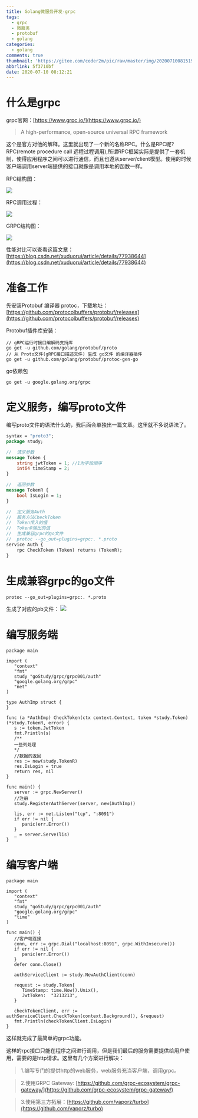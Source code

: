 ```yaml
---
title: Golang微服务开发-grpc
tags:
  - grpc
  - 微服务
  - protobuf
  - golang
categories:
  - golang
comments: true
thumbnail: 'https://gitee.com/coder2m/pic/raw/master/img/20200710081519.png'
abbrlink: 5f3710bf
date: 2020-07-10 08:12:21
---
```


# 什么是grpc

grpc官网：[https://www.grpc.io/](https://www.grpc.io/)

> A high-performance, open-source universal RPC framework

这个是官方对他的解释。这里就出现了一个新的名称RPC。什么是RPC呢?RPC(remote procedure call 远程过程调用),所谓RPC框架实际是提供了一套机制，使得应用程序之间可以进行通信，而且也遵从server/client模型。使用的时候客户端调用server端提供的接口就像是调用本地的函数一样。

RPC结构图：

![](https://gitee.com/coder2m/pic/raw/master/img/20200710082403.png)

RPC调用过程：

![](https://gitee.com/coder2m/pic/raw/master/img/20200710082506.png)

GRPC结构图：

![](https://gitee.com/coder2m/pic/raw/master/img/20200710082558.png)

性能对比可以查看这篇文章：[https://blog.csdn.net/xuduorui/article/details/77938644](https://blog.csdn.net/xuduorui/article/details/77938644)


# 准备工作

先安装Protobuf 编译器 protoc，下载地址：[https://github.com/protocolbuffers/protobuf/releases](https://github.com/protocolbuffers/protobuf/releases)

Protobuf插件库安装：
```golang
// gRPC运行时接口编解码支持库
go get -u github.com/golang/protobuf/proto
// 从 Proto文件(gRPC接口描述文件) 生成 go文件 的编译器插件
go get -u github.com/golang/protobuf/protoc-gen-go

```

go依赖包
```golang
go get -u google.golang.org/grpc

```

# 定义服务，编写proto文件

编写proto文件的语法什么的，我后面会单独出一篇文章。这里就不多说语法了。

```proto
syntax = "proto3";
package study;

//  请求参数
message Token {
    string jwtToken = 1; //1为字段顺序
    int64 timeStamp = 2;
}

//  返回参数
message TokenR {
    bool IsLogin = 1;
}

//  定义服务Auth
//  服务方法CheckToken
//  Token传入的值
//  TokenR输出的值
//  生成兼容grpc的go文件
//  protoc --go_out=plugins=grpc:. *.proto
service Auth {
    rpc CheckToken (Token) returns (TokenR);
}

```

# 生成兼容grpc的go文件
```golang
protoc --go_out=plugins=grpc:. *.proto

```
生成了对应的pb文件：
![](https://gitee.com/coder2m/pic/raw/master/img/20200710083457.png)

# 编写服务端
```golang
package main

import (
   "context"
   "fmt"
   study "goStudy/grpc/grpc001/auth"
   "google.golang.org/grpc"
   "net"
)

type AuthImp struct {
}

func (a *AuthImp) CheckToken(ctx context.Context, token *study.Token) (*study.TokenR, error) {
   s := token.JwtToken
   fmt.Println(s)
   /**
   一些列处理
   */
   //数据的返回
   res := new(study.TokenR)
   res.IsLogin = true
   return res, nil
}

func main() {
   server := grpc.NewServer()
   //注册
   study.RegisterAuthServer(server, new(AuthImp))

   lis, err := net.Listen("tcp", ":8091")
   if err != nil {
      panic(err.Error())
   }
   _ = server.Serve(lis)
}

```

# 编写客户端

```golang
package main

import (
   "context"
   "fmt"
   study "goStudy/grpc/grpc001/auth"
   "google.golang.org/grpc"
   "time"
)

func main() {
   //客户端连接
   conn, err := grpc.Dial("localhost:8091", grpc.WithInsecure())
   if err != nil {
      panic(err.Error())
   }
   defer conn.Close()

   authServiceClient := study.NewAuthClient(conn)

   request := study.Token{
      TimeStamp: time.Now().Unix(),
      JwtToken:  "3213213",
   }

   checkTokenClient, err := authServiceClient.CheckToken(context.Background(), &request)
   fmt.Println(checkTokenClient.IsLogin)
}

```

这样就完成了最简单的grpc功能。

这样的rpc接口只能在程序之间进行调用，但是我们最后的服务需要提供给用户使用，需要的是http请求。这里有几个方案进行解决：

  > 1.编写专门的提供http的web服务，web服务充当客户端，调用grpc。

  > 2.使用GRPC Gateway: [https://github.com/grpc-ecosystem/grpc-gateway/](https://github.com/grpc-ecosystem/grpc-gateway/)

  > 3.使用第三方拓展：[https://github.com/vaporz/turbo](https://github.com/vaporz/turbo)


